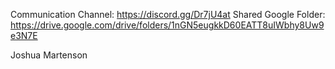 Communication Channel: https://discord.gg/Dr7jU4at
Shared Google Folder: https://drive.google.com/drive/folders/1nGN5eugkkD60EATT8uIWbhy8Uw9e3N7E

Joshua Martenson
